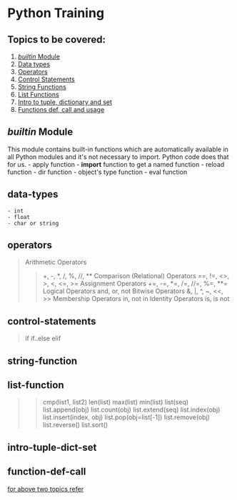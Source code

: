 # Python Training

## Topics to be covered:
1. [_builtin_ Module](#builtin)
2. [Data types](#data-types)
3. [Operators](#operators)
4. [Control Statements](#control-statements)
5. [String Functions](#string-function)
6. [List Functions](#list-function)
7. [Intro to tuple, dictionary and set](#intro-tuple-dict-set)
8. [Functions def, call and usage](#function-def-call)


## _builtin_ Module

This module contains built-in functions which are automatically available in all Python modules and it's not necessary to import. Python code does that for us.
    - apply function
    - __import__ function to get a named function
    - reload function
    - dir function
    - object's type function
    - eval function

## data-types
    - int
    - float
    - char or string

## operators
> Arithmetic Operators
>> +, -, *, /, %, //, **
> Comparison (Relational) Operators
>> ==, !=, <>, >, <, <=, >=
> Assignment Operators
>> +=, -=, *=, /=, //=, %=, **=
> Logical Operators
>> and, or, not
> Bitwise Operators
>> &, |, ^, ~, <<, >>
> Membership Operators
>> in, not in
> Identity Operators
>> is, is not

## control-statements
> if
> if..else
> elif

## string-function

## list-function
>> cmp(list1, list2)
>> len(list)
>> max(list)
>> min(list)
>> list(seq)
>> list.append(obj)
>> list.count(obj)
>> list.extend(seq)
>> list.index(obj)
>> list.insert(index, obj)
>> list.pop(obj=list[-1])
>> list.remove(obj)
>> list.reverse()
>> list.sort()


## intro-tuple-dict-set

## function-def-call

[for above two topics refer](https://docs.google.com/document/d/1HhEFDPguSSXNCkqRTJKvhTUgidqlzWXp-dReM_8m-V0/edit)